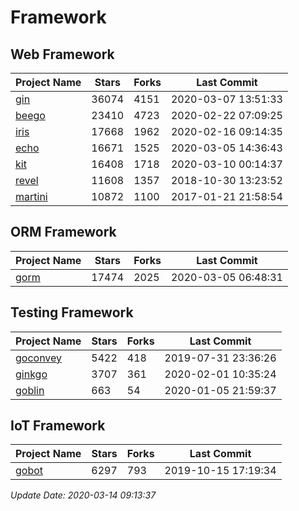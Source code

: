 # Framework

## Web Framework

| Project Name | Stars | Forks | Last Commit |
| ------------ | ----- | ----- | ----------- |
| [gin](https://github.com/gin-gonic/gin) | 36074 | 4151 | 2020-03-07 13:51:33 |
| [beego](https://github.com/astaxie/beego) | 23410 | 4723 | 2020-02-22 07:09:25 |
| [iris](https://github.com/kataras/iris) | 17668 | 1962 | 2020-02-16 09:14:35 |
| [echo](https://github.com/labstack/echo) | 16671 | 1525 | 2020-03-05 14:36:43 |
| [kit](https://github.com/go-kit/kit) | 16408 | 1718 | 2020-03-10 00:14:37 |
| [revel](https://github.com/revel/revel) | 11608 | 1357 | 2018-10-30 13:23:52 |
| [martini](https://github.com/go-martini/martini) | 10872 | 1100 | 2017-01-21 21:58:54 |

## ORM Framework

| Project Name | Stars | Forks | Last Commit |
| ------------ | ----- | ----- | ----------- |
| [gorm](https://github.com/jinzhu/gorm) | 17474 | 2025 | 2020-03-05 06:48:31 |

## Testing Framework

| Project Name | Stars | Forks | Last Commit |
| ------------ | ----- | ----- | ----------- |
| [goconvey](https://github.com/smartystreets/goconvey) | 5422 | 418 | 2019-07-31 23:36:26 |
| [ginkgo](https://github.com/onsi/ginkgo) | 3707 | 361 | 2020-02-01 10:35:24 |
| [goblin](https://github.com/franela/goblin) | 663 | 54 | 2020-01-05 21:59:37 |

## IoT Framework

| Project Name | Stars | Forks | Last Commit |
| ------------ | ----- | ----- | ----------- |
| [gobot](https://github.com/hybridgroup/gobot) | 6297 | 793 | 2019-10-15 17:19:34 |

*Update Date: 2020-03-14 09:13:37*